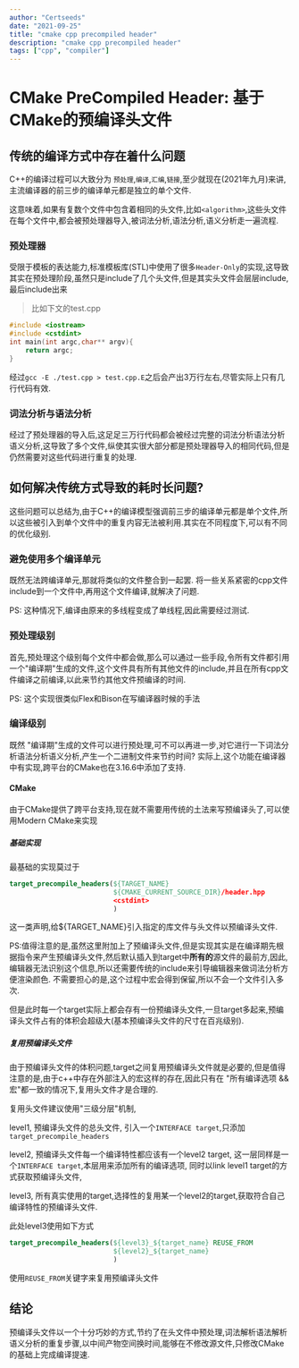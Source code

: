 ```yaml
---
author: "Certseeds"
date: "2021-09-25"
title: "cmake cpp precompiled header"
description: "cmake cpp precompiled header"
tags: ["cpp", "compiler"]
---
```


# CMake PreCompiled Header: 基于CMake的预编译头文件

## 传统的编译方式中存在着什么问题

C++的编译过程可以大致分为 `预处理`,`编译`,`汇编`,`链接`,至少就现在(2021年九月)来讲,主流编译器的前三步的编译单元都是独立的单个文件.

这意味着,如果有复数个文件中包含着相同的头文件,比如`<algorithm>`,这些头文件在每个文件中,都会被预处理器导入,被词法分析,语法分析,语义分析走一遍流程.

### 预处理器

受限于模板的表达能力,标准模板库(STL)中使用了很多`Header-Only`的实现,这导致其实在预处理阶段,虽然只是include了几个头文件,但是其实头文件会层层include,最后include出来

> 比如下文的test.cpp

``` cpp
#include <iostream>
#include <cstdint>
int main(int argc,char** argv){
    return argc;
}
```

经过`gcc -E ./test.cpp > test.cpp.E`之后会产出3万行左右,尽管实际上只有几行代码有效.

### 词法分析与语法分析

经过了预处理器的导入后,这足足三万行代码都会被经过完整的词法分析语法分析语义分析,这导致了多个文件,纵使其实很大部分都是预处理器导入的相同代码,但是仍然需要对这些代码进行重复的处理.

## 如何解决传统方式导致的耗时长问题?

这些问题可以总结为,由于C++的编译模型强调前三步的编译单元都是单个文件,所以这些被引入到单个文件中的重复内容无法被利用.其实在不同程度下,可以有不同的优化级别.

### 避免使用多个编译单元

既然无法跨编译单元,那就将类似的文件整合到一起罢. 将一些关系紧密的cpp文件include到一个文件中,再用这个文件编译,就解决了问题.

PS: 这种情况下,编译由原来的多线程变成了单线程,因此需要经过测试.

### 预处理级别

首先,预处理这个级别每个文件中都会做,那么可以通过一些手段,令所有文件都引用一个"编译期"生成的文件,这个文件具有所有其他文件的include,并且在所有cpp文件编译之前编译,以此来节约其他文件预编译的时间.

PS: 这个实现很类似Flex和Bison在写编译器时候的手法

### 编译级别

既然 "编译期"生成的文件可以进行预处理,可不可以再进一步,对它进行一下词法分析语法分析语义分析,产生一个二进制文件来节约时间? 实际上,这个功能在编译器中有实现,跨平台的CMake也在3.16.6中添加了支持.

#### CMake

由于CMake提供了跨平台支持,现在就不需要用传统的土法来写预编译头了,可以使用Modern CMake来实现

##### 基础实现

最基础的实现莫过于

``` cmake
target_precompile_headers(${TARGET_NAME}
                          ${CMAKE_CURRENT_SOURCE_DIR}/header.hpp
                          <cstdint>
                          )
```

这一类声明,给${TARGET_NAME}引入指定的库文件与头文件以预编译头文件.

PS:值得注意的是,虽然这里附加上了预编译头文件,但是实现其实是在编译期先根据指令来产生预编译头文件,然后默认插入到target中**所有的**源文件的最前方,因此,编辑器无法识别这个信息,所以还需要传统的include来引导编辑器来做词法分析方便渲染颜色. 不需要担心的是,这个过程中宏会得到保留,所以不会一个文件引入多次.

但是此时每一个target实际上都会存有一份预编译头文件,一旦target多起来,预编译头文件占有的体积会超级大(基本预编译头文件的尺寸在百兆级别).

##### 复用预编译头文件

由于预编译头文件的体积问题,target之间复用预编译头文件就是必要的,但是值得注意的是,由于c++中存在外部注入的宏这样的存在,因此只有在 "所有编译选项 && 宏"都一致的情况下,复用头文件才是合理的.

复用头文件建议使用"三级分层"机制,

level1, 预编译头文件的总头文件, 引入一个`INTERFACE target`,只添加`target_precompile_headers`

level2, 预编译头文件每一个编译特性都应该有一个level2 target, 这一层同样是一个`INTERFACE target`,本层用来添加所有的编译选项, 同时以link  level1 target的方式获取预编译头文件,

level3, 所有真实使用的target,选择性的复用某一个level2的target,获取符合自己编译特性的预编译头文件.

此处level3使用如下方式

``` cmake
target_precompile_headers(${level3}_${target_name} REUSE_FROM
                          ${level2}_${target_name}
                          )
```

使用`REUSE_FROM`关键字来复用预编译头文件

## 结论

预编译头文件以一个十分巧妙的方式,节约了在头文件中预处理,词法解析语法解析语义分析的重复步骤,以中间产物空间换时间,能够在不修改源文件,只修改CMake的基础上完成编译提速.